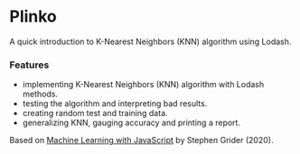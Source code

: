 # Plinko

A quick introduction to K-Nearest Neighbors (KNN) algorithm using Lodash.

### Features

- implementing K-Nearest Neighbors (KNN) algorithm with Lodash methods.
- testing the algorithm and interpreting bad results.
- creating random test and training data.
- generalizing KNN, gauging accuracy and printing a report.

Based on [Machine Learning with JavaScript](https://www.udemy.com/course/machine-learning-with-javascript/) by Stephen Grider (2020).

